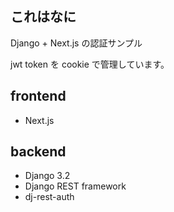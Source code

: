 ## これはなに
Django + Next.js の認証サンプル

jwt token を cookie で管理しています。

## frontend

* Next.js

## backend

* Django 3.2
* Django REST framework
* dj-rest-auth

